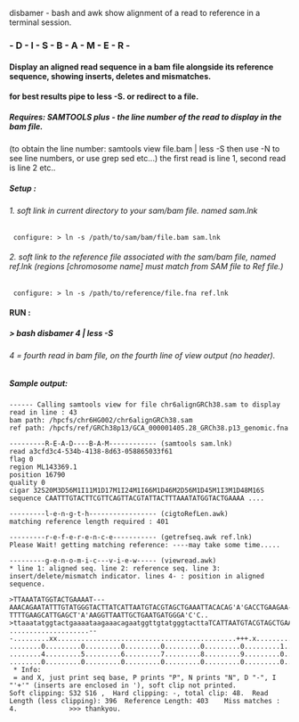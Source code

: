 disbamer - bash and awk show alignment of a read to reference in a terminal session.

### - D - I - S - B - A - M - E - R -

#### Display an aligned read sequence in a bam file alongside its reference sequence, showing inserts, deletes and mismatches.

#### for best results pipe to less -S. or redirect to a file.

##### Requires: SAMTOOLS  plus - the line number of the read to display in the bam file. 
(to obtain the line number: samtools view file.bam | less -S   then use -N to see line numbers, or use grep sed etc...)
the first read is line 1, second read is line 2 etc..
##### Setup :
###### 1. soft link in current directory to your sam/bam file. named sam.lnk
<code>	configure: > ln -s /path/to/sam/bam/file.bam sam.lnk </code>
###### 2. soft link to the reference file associated with the sam/bam file, named ref.lnk (regions [chromosome name] must match from SAM file to Ref file.)
<code>	configure: > ln -s /path/to/reference/file.fna ref.lnk </code>
#### RUN :
#####  > bash disbamer 4 | less -S
###### 4 = fourth read in bam file, on the fourth line of view output (no header).

##### Sample output:
```
------ Calling samtools view for file chr6alignGRCh38.sam to display read in line : 43
bam path: /hpcfs/chr6HG002/chr6alignGRCh38.sam
ref path: /hpcfs/ref/GRCh38p13/GCA_000001405.28_GRCh38.p13_genomic.fna

---------R-E-A-D----B-A-M------------ (samtools sam.lnk)
read a3cfd3c4-534b-4138-8d63-058865033f61
flag 0
region ML143369.1
position 16790
quality 0
cigar 32S20M3D56M1I11M1D17M1I24M1I66M1D46M2D56M1D45M1I3M1D48M16S
sequence CAATTTGTACTTCGTTCAGTTACGTATTACTTTAAATATGGTACTGAAAA ....

---------l-e-n-g-t-h----------------- (cigtoRefLen.awk)
matching reference length required : 401

---------r-e-f-e-r-e-n-c-e----------- (getrefseq.awk ref.lnk)
Please Wait! getting matching reference: ----may take some time.....

---------g-e-n-o-m-i-c---v-i-e-w----- (viewread.awk)  
* line 1: aligned seq. line 2: reference seq. line 3: insert/delete/mismatch indicator. lines 4- : position in aligned sequence.

>TTAAATATGGTACTGAAAAT---AAACAGAATATTTGTATGGGTACTTATCATTAATGTACGTAGCTGAAATTACACAG'A'GACCTGAAGAA-TTTTGAAGCATTGAGCT'A'AAGGTTAATTGCTGAATGATGGGA'C'C..
>ttaaatatggtactgaaaataagaaacagaatggttgtatgggtacttaTCATTAATGTACGTAGCTGAAATTACACAG+++GGCCTGAAGAATTTTTGAAGCATTGAGCT+++AAGGTTAATTGCTGAATGATGGGA+++C..
....................---.........xx.............................................+++.x.........-.................+++........................+++...
........0.........0.........0.........0.........0.........0.........1.........1'+'.........1.........1.........'+'1.........1.........1...'+'...
........4.........5.........6.........7.........8.........9.........0.........1'+'.........2.........3.........'+'4.........5.........6...'+'...
........0.........0.........0.........0.........0.........0.........0.........0'+'.........0.........0.........'+'0.........0.........0...'+'...
 * Info:
 = and X, just print seq base, P prints "P", N prints "N", D "-", I "'+'" (inserts are enclosed in '), soft clip not printed. 
Soft clipping: S32 S16 ,  Hard clipping: -, total clip: 48.  Read Length (less clipping): 396  Reference Length: 403    Miss matches : 4.             >>> thankyou. 

```
